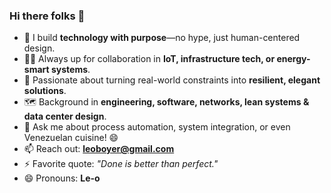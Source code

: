 ### Hi there folks 👋

<!-- - 🤔 I’m looking for help with --> 

- 🌱 I build **technology with purpose**—no hype, just human-centered design.
- 👷‍♂️ Always up for collaboration in **IoT, infrastructure tech, or energy-smart systems**.
- 🧰 Passionate about turning real-world constraints into **resilient, elegant solutions**.
- 🗺️ Background in **engineering, software, networks, lean systems & data center design**.
- 💬 Ask me about process automation, system integration, or even Venezuelan cuisine! 😄
- 📫 Reach out: **leoboyer@gmail.com**
- ⚡ Favorite quote: *"Done is better than perfect."*
- 😄 Pronouns: **Le-o**
